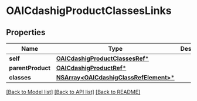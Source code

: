 # OAICdashigProductClassesLinks

## Properties
Name | Type | Description | Notes
------------ | ------------- | ------------- | -------------
**self** | [**OAICdashigProductClassesRef***](OAICdashigProductClassesRef.md) |  | [optional] 
**parentProduct** | [**OAICdashigProductRef***](OAICdashigProductRef.md) |  | [optional] 
**classes** | [**NSArray&lt;OAICdashigClassRefElement&gt;***](OAICdashigClassRefElement.md) |  | [optional] 

[[Back to Model list]](../README.md#documentation-for-models) [[Back to API list]](../README.md#documentation-for-api-endpoints) [[Back to README]](../README.md)


